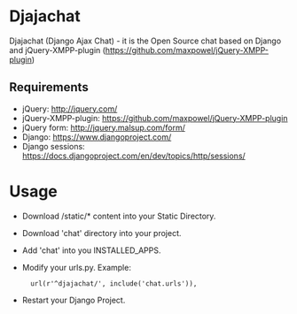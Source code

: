 Djajachat
==================================
Djajachat (Django Ajax Chat) - it is the Open Source chat based on Django and jQuery-XMPP-plugin (https://github.com/maxpowel/jQuery-XMPP-plugin)

Requirements
-----------
* jQuery: http://jquery.com/
* jQuery-XMPP-plugin: https://github.com/maxpowel/jQuery-XMPP-plugin
* jQuery form: http://jquery.malsup.com/form/
* Django: https://www.djangoproject.com/
* Django sessions: https://docs.djangoproject.com/en/dev/topics/http/sessions/

Usage
==========

* Download /static/* content into your Static Directory.

* Download 'chat' directory into your project.

* Add 'chat' into you INSTALLED_APPS.

* Modify your urls.py. Example:

        url(r'^djajachat/', include('chat.urls')),

* Restart your Django Project.
